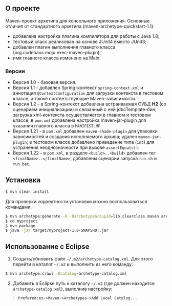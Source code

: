 ﻿## О проекте
Maven-проект архетипа для консольного приложения. Основные отличия от стандартного архетипа (maven-archetype-quickstart-1.1):

* добавлена настройка плагина компилятора для работы с Java 1.8;
* тестовый класс реализован на основе JUnit4 вместо JUnit3;
* добавлен плагин выполнения главного класса (org.codehaus.mojo:exec-maven-plugin);
* имя главного класса изменено на Main.

### Версии

* Версия 1.0 - базовая версия.
* Версия 1.1 - добавлен Spring-контекст `spring-context.xml` и аннотация `@ContextConfiguration` для загрузки контекста в тестовом классе, а также соответствующие Maven-зависимости.
* Версия 1.2 - в Spring-контекст добавлена встраиваемая СУБД **H2** (со сценарием инициализации) и связанный с ней jdbcTemplate-бин; загрузка xml-контекста осуществляется в главном и тестовом классе; в `pom.xml` добавлена настройка maven-jar-plugin для указания главного класса в `MANIFEST.MF`.
* Версия 1.21 - в `pom.xml` добавлен `maven-shade-plugin` для упаковки зависимостей и создания исполняемого архива; удален `maven-jar-plugin`; в тестовом классе добавлено приведение типа (`int`) для устранения неоднозначности при вызове `assertEquals()`.
* Версия 1.22 - в `pom.xml`, в разделе `<build>..<build>` добавлен тег `<finalName>..</finalName>`; добавлены сценарии запуска `run.sh` и `run.bat`.

## Установка
```sh
$ mvn clean install
```
Для проверки корректности установки можно воспользоваться командами:
```sh
$ mvn archetype:generate -B -DarchetypeGroupId=lib.clearclass.maven.archetypes -DarchetypeArtifactId=maven-archetype-console -DarchetypeVersion=1.21 -DgroupId=com.company -DartifactId=myproject -Dversion=1.0-SNAPSHOT -Dpackage=mypack
$ cd myproject
$ mvn package
$ java -jar target/myproject-1.0-SNAPSHOT.jar
```

## Использование с Eclipse

1. Создать/обновить файл `~/.m2/archetype-catalog.xml`. Для этого перейти в каталог `~/.m2` и выполнить из него команду:
```sh
$ mvn archetype:crawl -Dcatalog=archetype-catalog.xml
```

2. Добавить в Eclipse путь к каталогу `~/.m2` (где должен находится `archetype-catalog.xml`), выполнив настройку:  
>**`Preferences->Maven->Archetypes->Add Local Catalog...`**


